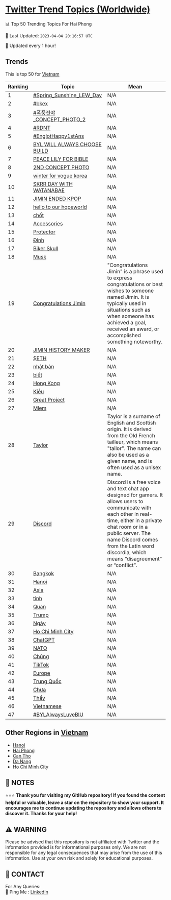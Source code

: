 [Twitter Trend Topics (Worldwide)](https://github.com/ErcinDedeoglu/Twitter-Trend-Topics)
==========


📊 Top 50 Trending Topics For Hai Phong

📆 Last Updated: `2023-04-04 20:16:57 UTC`

🔧 Updated every 1 hour!


## Trends

This is top 50 for [Vietnam](</Vietnam>)

| Ranking | Topic | Mean |
| ------- | ------------ | ------------ |
| 1 | [#Spring_Sunshine_LEW_Day](http://twitter.com/search?q=%23Spring_Sunshine_LEW_Day) | N/A |
| 2 | [#bkex](http://twitter.com/search?q=%23bkex) | N/A |
| 3 | [#폭풍전야_CONCEPT_PHOTO_2](http://twitter.com/search?q=%23%ed%8f%ad%ed%92%8d%ec%a0%84%ec%95%bc_CONCEPT_PHOTO_2) | N/A |
| 4 | [#RDNT](http://twitter.com/search?q=%23RDNT) | N/A |
| 5 | [#EnglotHappy1stAns](http://twitter.com/search?q=%23EnglotHappy1stAns) | N/A |
| 6 | [BYL WILL ALWAYS CHOOSE BUILD](http://twitter.com/search?q=BYL+WILL+ALWAYS+CHOOSE+BUILD) | N/A |
| 7 | [PEACE LILY FOR BIBLE](http://twitter.com/search?q=PEACE+LILY+FOR+BIBLE) | N/A |
| 8 | [2ND CONCEPT PHOTO](http://twitter.com/search?q=2ND+CONCEPT+PHOTO) | N/A |
| 9 | [winter for vogue korea](http://twitter.com/search?q=winter+for+vogue+korea) | N/A |
| 10 | [SKRR DAY WITH WATANABAE](http://twitter.com/search?q=SKRR+DAY+WITH+WATANABAE) | N/A |
| 11 | [JIMIN ENDED KPOP](http://twitter.com/search?q=JIMIN+ENDED+KPOP) | N/A |
| 12 | [hello to our hopeworld](http://twitter.com/search?q=hello+to+our+hopeworld) | N/A |
| 13 | [chốt](http://twitter.com/search?q=ch%e1%bb%91t) | N/A |
| 14 | [Accessories](http://twitter.com/search?q=Accessories) | N/A |
| 15 | [Protector](http://twitter.com/search?q=Protector) | N/A |
| 16 | [Đỉnh](http://twitter.com/search?q=%c4%90%e1%bb%89nh) | N/A |
| 17 | [Biker Skull](http://twitter.com/search?q=Biker+Skull) | N/A |
| 18 | [Musk](http://twitter.com/search?q=Musk) | N/A |
| 19 | [Congratulations Jimin](http://twitter.com/search?q=Congratulations+Jimin) | "Congratulations Jimin" is a phrase used to express congratulations or best wishes to someone named Jimin. It is typically used in situations such as when someone has achieved a goal, received an award, or accomplished something noteworthy. |
| 20 | [JIMIN HISTORY MAKER](http://twitter.com/search?q=JIMIN+HISTORY+MAKER) | N/A |
| 21 | [$ETH](http://twitter.com/search?q=%24ETH) | N/A |
| 22 | [nhật bản](http://twitter.com/search?q=nh%e1%ba%adt+b%e1%ba%a3n) | N/A |
| 23 | [biết](http://twitter.com/search?q=bi%e1%ba%bft) | N/A |
| 24 | [Hong Kong](http://twitter.com/search?q=Hong+Kong) | N/A |
| 25 | [Kiểu](http://twitter.com/search?q=Ki%e1%bb%83u) | N/A |
| 26 | [Great Project](http://twitter.com/search?q=Great+Project) | N/A |
| 27 | [Mlem](http://twitter.com/search?q=Mlem) | N/A |
| 28 | [Taylor](http://twitter.com/search?q=Taylor) | Taylor is a surname of English and Scottish origin. It is derived from the Old French tailleur, which means "tailor". The name can also be used as a given name, and is often used as a unisex name. |
| 29 | [Discord](http://twitter.com/search?q=Discord) | Discord is a free voice and text chat app designed for gamers. It allows users to communicate with each other in real-time, either in a private chat room or in a public server. The name Discord comes from the Latin word discordia, which means “disagreement” or “conflict”. |
| 30 | [Bangkok](http://twitter.com/search?q=Bangkok) | N/A |
| 31 | [Hanoi](http://twitter.com/search?q=Hanoi) | N/A |
| 32 | [Asia](http://twitter.com/search?q=Asia) | N/A |
| 33 | [tính](http://twitter.com/search?q=t%c3%adnh) | N/A |
| 34 | [Quan](http://twitter.com/search?q=Quan) | N/A |
| 35 | [Trump](http://twitter.com/search?q=Trump) | N/A |
| 36 | [Ngày](http://twitter.com/search?q=Ng%c3%a0y) | N/A |
| 37 | [Ho Chi Minh City](http://twitter.com/search?q=Ho+Chi+Minh+City) | N/A |
| 38 | [ChatGPT](http://twitter.com/search?q=ChatGPT) | N/A |
| 39 | [NATO](http://twitter.com/search?q=NATO) | N/A |
| 40 | [Chúng](http://twitter.com/search?q=Ch%c3%bang) | N/A |
| 41 | [TikTok](http://twitter.com/search?q=TikTok) | N/A |
| 42 | [Europe](http://twitter.com/search?q=Europe) | N/A |
| 43 | [Trung Quốc](http://twitter.com/search?q=Trung+Qu%e1%bb%91c) | N/A |
| 44 | [Chưa](http://twitter.com/search?q=Ch%c6%b0a) | N/A |
| 45 | [Thấy](http://twitter.com/search?q=Th%e1%ba%a5y) | N/A |
| 46 | [Vietnamese](http://twitter.com/search?q=Vietnamese) | N/A |
| 47 | [#BYLAlwaysLuveBIU](http://twitter.com/search?q=%23BYLAlwaysLuveBIU) | N/A |



## Other Regions in [Vietnam](</Vietnam>)

* [Hanoi](</Vietnam/Hanoi.md>)
* [Hai Phong](</Vietnam/Hai Phong.md>)
* [Can Tho](</Vietnam/Can Tho.md>)
* [Da Nang](</Vietnam/Da Nang.md>)
* [Ho Chi Minh City](</Vietnam/Ho Chi Minh City.md>)



## 📝 NOTES

⭐⭐⭐ **Thank you for visiting my GitHub repository! If you found the content helpful or valuable, leave a star on the repository to show your support. It encourages me to continue updating the repository and allows others to discover it. Thanks for your help!**


## ⚠️ WARNING

Please be advised that this repository is not affiliated with Twitter and the information provided is for informational purposes only. We are not responsible for any legal consequences that may arise from the use of this information. Use at your own risk and solely for educational purposes.


## 📨 CONTACT

 For Any Queries:  
            🏓 Ping Me : [LinkedIn](https://www.linkedin.com/in/ercindedeoglu/)
